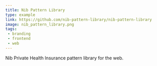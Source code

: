 ```yaml
---
title: Nib Pattern Library
type: example
link: https://github.com/nib-pattern-library/nib-pattern-library
image: nib_pattern_library.png
tags:
 - branding
 - frontend
 - web
---
```


Nib Private Health Insurance pattern library for the web.
